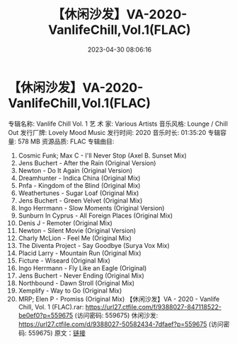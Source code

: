 ﻿---
title: 【休闲沙发】VA-2020-VanlifeChill,Vol.1(FLAC)
date: 2023-04-30 08:06:16
categories: 古典音乐、新世纪、纯音雅乐
tags: 纯音雅乐
---
# 【休闲沙发】VA-2020-VanlifeChill,Vol.1(FLAC)

专辑名称: Vanlife Chill Vol. 1
艺 术 家: Various Artists
音乐风格: Lounge / Chill Out
发行厂牌: Lovely Mood Music
发行时间: 2020
音乐时长: 01:35:20
专辑容量: 578 MB
资源品质: FLAC
专辑曲目:
01. Cosmic Funk; Max C - I'll Never Stop (Axel B. Sunset
Mix)
02. Jens Buchert - After the Rain (Original Version)
03. Newton - Do It Again (Original Version)
04. Dreamhunter - Indica China (Original Mix)
05. Pnfa - Kingdom of the Blind (Original Mix)
06. Weathertunes - Sugar Loaf (Original Mix)
07. Jens Buchert - Green Velvet (Original Mix)
08. Ingo Herrmann - Slow Moments (Original Version)
09. Sunburn In Cyprus - All Foreign Places (Original Mix)
10. Denis J - Remoter (Original Mix)
11. Newton - Silent Movie (Original Version)
12. Charly McLion - Feel Me (Original Mix)
13. The Diventa Project - Say Goodbye (Surya Vox Mix)
14. Placid Larry - Mountain Run (Original Mix)
15. Ficture - Wiseard (Original Mix)
16. Ingo Herrmann - Fly Like an Eagle (Original)
17. Jens Buchert - Never Ending (Original Mix)
18. Northbound - Dawn Stroll (Original Mix)
19. Xemplify - Way to Go (Original Mix)
20. MRP; Elen P - Promiss (Original Mix)
【休闲沙发】VA - 2020 - Vanlife Chill, Vol. 1 (FLAC).rar: https://url27.ctfile.com/f/9388027-847118522-be0ef0?p=559675
(访问密码: 559675)
休闲沙发: https://url27.ctfile.com/d/9388027-50582434-7dfaef?p=559675
(访问密码: 559675)
原文：[链接](https://blog.sina.com.cn/s/blog_1647c7e76010311nw.html)